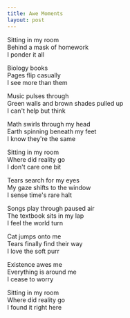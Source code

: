 ```yaml
---
title: Awe Moments
layout: post
--- 
```


Sitting in my room  
Behind a mask of homework  
I ponder it all  

Biology books  
Pages flip casually  
I see more than them  

Music pulses through  
Green walls and brown shades pulled up  
I can't help but think  

Math swirls through my head  
Earth spinning beneath my feet  
I know they're the same  

Sitting in my room  
Where did reality go  
I don't care one bit  

Tears search for my eyes  
My gaze shifts to the window  
I sense time's rare halt  

Songs play through paused air  
The textbook sits in my lap  
I feel the world turn  

Cat jumps onto me  
Tears finally find their way  
I love the soft purr  

Existence awes me  
Everything is around me  
I cease to worry  

Sitting in my room  
Where did reality go  
I found it right here  